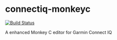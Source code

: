 connectiq-monkeyc
=

[![Build Status](https://travis-ci.org/blackdogit/connectiq-monkeyc.svg)](https://travis-ci.org/blackdogit/connectiq-monkeyc)

A enhanced Monkey C editor for Garmin Connect IQ
